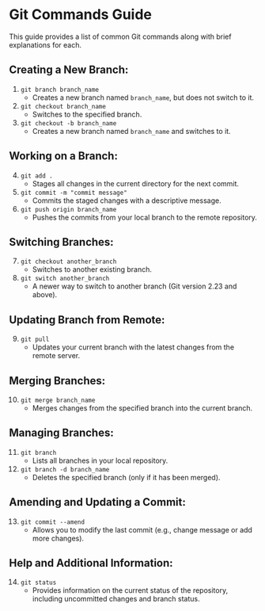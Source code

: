 
# Git Commands Guide

This guide provides a list of common Git commands along with brief explanations for each.

## Creating a New Branch:
1. `git branch branch_name`  
   - Creates a new branch named `branch_name`, but does not switch to it.
2. `git checkout branch_name`  
   - Switches to the specified branch.
3. `git checkout -b branch_name`  
   - Creates a new branch named `branch_name` and switches to it.

## Working on a Branch:
4. `git add .`  
   - Stages all changes in the current directory for the next commit.
5. `git commit -m "commit message"`  
   - Commits the staged changes with a descriptive message.
6. `git push origin branch_name`  
   - Pushes the commits from your local branch to the remote repository.

## Switching Branches:
7. `git checkout another_branch`  
   - Switches to another existing branch.
8. `git switch another_branch`  
   - A newer way to switch to another branch (Git version 2.23 and above).

## Updating Branch from Remote:
9. `git pull`  
   - Updates your current branch with the latest changes from the remote server.

## Merging Branches:
10. `git merge branch_name`  
    - Merges changes from the specified branch into the current branch.

## Managing Branches:
11. `git branch`  
    - Lists all branches in your local repository.
12. `git branch -d branch_name`  
    - Deletes the specified branch (only if it has been merged).

## Amending and Updating a Commit:
13. `git commit --amend`  
    - Allows you to modify the last commit (e.g., change message or add more changes).

## Help and Additional Information:
14. `git status`  
    - Provides information on the current status of the repository, including uncommitted changes and branch status.
